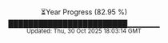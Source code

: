 <p align="center">
⏳Year Progress (82.95 %)<br>
████████████████████████▁▁▁▁▁▁ <br>
<sub>Updated: Thu, 30 Oct 2025 18:03:14 GMT</sub>
</p>

